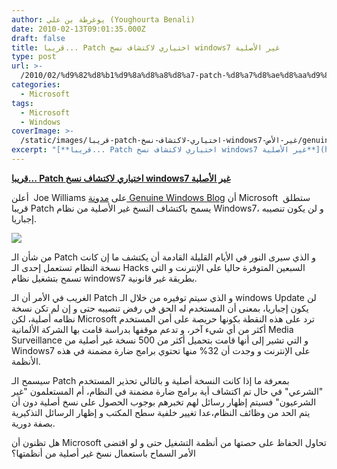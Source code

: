 ```yaml
---
author: يوغرطة بن علي (Youghourta Benali)
date: 2010-02-13T09:01:35.000Z
draft: false
title: قريبا... Patch اختياري لاكتشاف نسخ windows7 غير الأصلية
type: post
url: >-
  /2010/02/%d9%82%d8%b1%d9%8a%d8%a8%d8%a7-patch-%d8%a7%d8%ae%d8%aa%d9%8a%d8%a7%d8%b1%d9%8a-%d9%84%d8%a7%d9%83%d8%aa%d8%b4%d8%a7%d9%81-%d9%86%d8%b3%d8%ae-windows7-%d8%ba%d9%8a%d8%b1-%d8%a7%d9%84%d8%a3%d8%b5/
categories:
  - Microsoft
tags:
  - Microsoft
  - Windows
coverImage: >-
  /static/images/قريبا-patch-اختياري-لاكتشاف-نسخ-windows7-غير-الأص/genuine-windows-7.png
excerpt: "[**قريبا... Patch اختياري لاكتشاف نسخ windows7 غير الأصلية**](https://www.it-scoop.com/2010/02/%d9%82%d8%b1%d9%8a%d8%a8%d8%a7-patch-%d8%a7%d8%ae%d8%aa%d9%8a%d8%a7%d8%b1%d9%8a-%d9%84%d8%a7%d9%83%d8%aa%d8%b4%d8%a7%d9%81-%d9%86%d8%b3%d8%ae-windows7-%d8%ba%d9%8a%d8%b1-%d8%a7%d9%84%d8%a3%d8%b5/)\n\nأعلن \_Joe Williams على [مدونة Genuine Windows Blog](http://windowsteamblog.com/blogs/genuinewindows/archive/2010/02/11/windows-activation-technologies-update-for-windows-7.aspx?PageIndex=1) أن Microsoft \_ستطلق قريبا Patch يسمح باكتشاف النسخ غير الأصلية من نظام Windows7، و لن يكون تنصيبه إجباريا.\n\n\n\nمن شأن الـ Patch و الذي سيرى النور"
---
```

[**قريبا... Patch اختياري لاكتشاف نسخ windows7 غير الأصلية**](https://www.it-scoop.com/2010/02/%d9%82%d8%b1%d9%8a%d8%a8%d8%a7-patch-%d8%a7%d8%ae%d8%aa%d9%8a%d8%a7%d8%b1%d9%8a-%d9%84%d8%a7%d9%83%d8%aa%d8%b4%d8%a7%d9%81-%d9%86%d8%b3%d8%ae-windows7-%d8%ba%d9%8a%d8%b1-%d8%a7%d9%84%d8%a3%d8%b5/)

أعلن  Joe Williams على [مدونة Genuine Windows Blog](http://windowsteamblog.com/blogs/genuinewindows/archive/2010/02/11/windows-activation-technologies-update-for-windows-7.aspx?PageIndex=1) أن Microsoft  ستطلق قريبا Patch يسمح باكتشاف النسخ غير الأصلية من نظام Windows7، و لن يكون تنصيبه إجباريا.

![](/static/images/قريبا-patch-اختياري-لاكتشاف-نسخ-windows7-غير-الأص/genuine-windows-7.png)

من شأن الـ Patch و الذي سيرى النور في الأيام القليلة القادمة أن يكتشف ما إن كانت نسخة النظام تستعمل إحدى الـ Hacks السبعين المتوفرة حاليا على الإنترنت و التي تسمح بتشغيل نظام windows7 بطريقة غير قانونية.

الغريب في الأمر أن الـ Patch و الذي سيتم توفيره من خلال الـ windows Update لن يكون إجباريا، بمعنى أن المستخدم له الحق في رفض تنصيبه حتى و إن لم تكن نسخة نظامه أصلية، لكن Microsoft ترد على هذه النقطة بكونها حريصة على أمن المستخدم أكثر من أي شيء آخر، و تدعم موقفها بدراسة قامت بها الشركة الألمانية Media Surveillance و التي تشير إلى أنها قامت بتحميل أكثر من 500 نسخة غير أصلية من Windows7 على الإنترنت و وجدت أن 32% منها تحتوي برامج ضارة مضمنة في هذه الأنظمة.

سيسمح الـ Patch بمعرفة ما إذا كانت النسخة أصلية و بالتالي تحذير المستخدم "الشرعي" في حال تم اكتشاف أية برامج ضارة مضمنة في النظام، أم المستعلمون "غير الشرعيون" فسيتم إظهار رسائل لهم تخبرهم بوجوب الحصول على نسخ أصلية دون أن يتم الحد من وظائف النظام،عدا تغيير خلفية سطح المكتب و إظهار الرسائل التذكيرية بصفة دورية.

هل تظنون أن Microsoft تحاول الحفاظ على حصتها من أنظمة التشغيل حتى و لو اقتضى الأمر السماح باستعمال نسخ غير أصلية من أنظمتها؟
